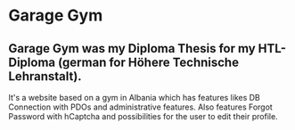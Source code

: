# Garage Gym

## Garage Gym was my Diploma Thesis for my HTL-Diploma (german for Höhere Technische Lehranstalt). 

It's a website based on a gym in Albania which has features likes DB Connection with PDOs and administrative features. Also features Forgot Password with hCaptcha and possibilities for the user to edit their profile.
